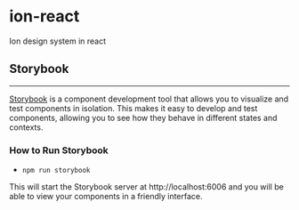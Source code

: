 # ion-react

Ion design system in react

## Storybook

<hr>

[Storybook](https://storybook.js.org/) is a component development tool that allows you to visualize and test components in isolation. This makes it easy to develop and test components, allowing you to see how they behave in different states and contexts.

### How to Run Storybook

- `npm run storybook`

This will start the Storybook server at http://localhost:6006 and you will be able to view your components in a friendly interface.
